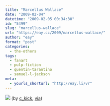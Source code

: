 ```yaml
---
title: "Marcellus Wallace"
date: "2009-02-04"
datetime: "2009-02-05 00:34:30"
id: "5499"
slug: "marcellus-wallace"
url: "https://eay.cc/2009/marcellus-wallace/"
author: "eay"
format: "post"
categories:
  - the-others
tags:
  - fanart
  - pulp-fiction
  - quentin-tarantino
  - samuel-l-jackson
meta:
  - yourls_shorturl: "http://eay.li/vr"
---
```


![](/uploads/2009/marcelluswallace.jpg) (by [c\_kick](http://totalleh.com/), [via](http://www.b3ta.com/board/9150603))
